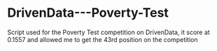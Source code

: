 # DrivenData---Poverty-Test
Script used for the Poverty Test competition on DrivenData, it score at 0.1557 and allowed me to get the 43rd position on the competition
